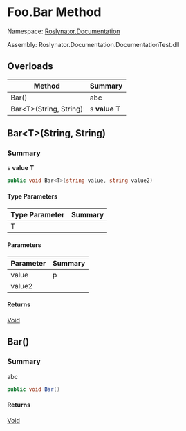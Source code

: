 # Foo\.Bar Method

Namespace: [Roslynator.Documentation](../../README.md)

Assembly: Roslynator\.Documentation\.DocumentationTest\.dll

## Overloads

| Method | Summary |
| ------ | ------- |
| Bar\(\) | abc |
| Bar\<T>\(String, String\) | s **value** **T** |

## Bar\<T>\(String, String\)

### Summary

s **value** **T**

```csharp
public void Bar<T>(string value, string value2)
```

#### Type Parameters

| Type Parameter | Summary |
| -------------- | ------- |
| T | |

#### Parameters

| Parameter | Summary |
| --------- | ------- |
| value | p |
| value2 | |

#### Returns

[Void](https://docs.microsoft.com/en-us/dotnet/api/system.void)


## Bar\(\)

### Summary

abc

```csharp
public void Bar()
```

#### Returns

[Void](https://docs.microsoft.com/en-us/dotnet/api/system.void)


